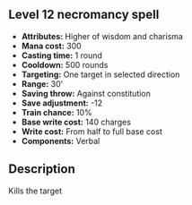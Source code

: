## Level 12 necromancy spell
- **Attributes:** Higher of wisdom and charisma
- **Mana cost:** 300
- **Casting time:** 1 round
- **Cooldown:** 500 rounds
- **Targeting:** One target in selected direction
- **Range:** 30'
- **Saving throw:** Against constitution
- **Save adjustment:** -12
- **Train chance:** 10%
- **Base write cost:** 140 charges
- **Write cost:** From half to full base cost
- **Components:** Verbal
## Description
Kills the target
